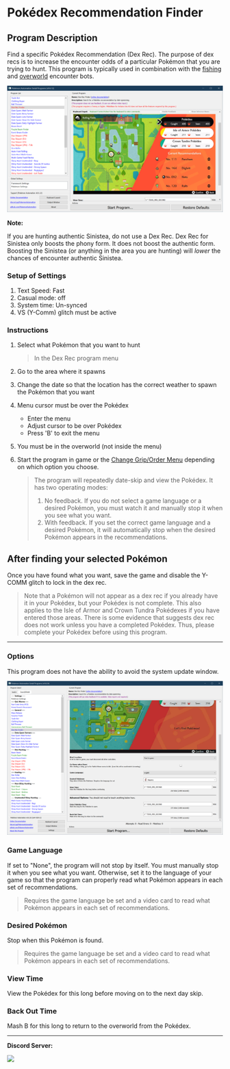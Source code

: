 # Pokédex Recommendation Finder

## Program Description

Find a specific Pokédex Recommendation (Dex Rec). The purpose of dex recs is to increase the encounter odds of a particular Pokémon that you are trying to hunt. This program is typically used in combination with the [fishing](ShinyHuntAutonomous-Fishing.md) and [overworld](ShinyHuntAutonomous-Overworld.md) encounter bots.

<img src="images/DexRecFinder-0.png">

**Note:**

If you are hunting authentic Sinistea, do not use a Dex Rec. Dex Rec for Sinistea only boosts the phony form. It does not boost the authentic form.
Boosting the Sinistea (or anything in the area you are hunting) will *lower* the chances of encounter authentic Sinistea.


### Setup of Settings

1. Text Speed: Fast
2. Casual mode: off
3. System time: Un-synced
4. VS (Y-Comm) glitch must be active

### Instructions

1. Select what Pokémon that you want to hunt
   > In the Dex Rec program menu
2. Go to the area where it spawns
3. Change the date so that the location has the correct weather to spawn the Pokémon that you want
4. Menu cursor must be over the Pokédex
   - Enter the menu
   - Adjust cursor to be over Pokédex
   - Press 'B' to exit the menu
5. You must be in the overworld (not inside the menu)
6. Start the program in game or the [Change Grip/Order Menu](https://github.com/PokemonAutomation/Microcontroller/blob/master/Wiki/Programs/NintendoSwitch/ChangeGripOrderMenu.md) depending on which option you choose.

   > The program will repeatedly date-skip and view the Pokédex. It has two operating modes:
   > 1. No feedback. If you do not select a game language or a desired Pokémon, you must watch it and manually stop it when you see what you want.
   > 2. With feedback. If you set the correct game language and a desired Pokémon, it will automatically stop when the desired Pokémon appears in the recommendations.

## After finding your selected Pokémon

Once you have found what you want, save the game and disable the Y-COMM glitch to lock in the dex rec.

> Note that a Pokémon will not appear as a dex rec if you already have it in your Pokédex, but your Pokédex is not complete.
> This also applies to the Isle of Armor and Crown Tundra Pokédexes if you have entered those areas.
> There is some evidence that suggests dex rec does not work unless you have a completed Pokédex. Thus, please complete your Pokédex before using this program.

---

### Options

This program does not have the ability to avoid the system update window.

<img src="images/DexRecFinder-Settings.png">

### Game Language

If set to "None", the program will not stop by itself. You must manually stop it when you see what you want.
Otherwise, set it to the language of your game so that the program can properly read what Pokémon appears in each set of recommendations.

> Requires the game language be set and a video card to read what Pokémon appears in each set of recommendations.

### Desired Pokémon

Stop when this Pokémon is found.

> Requires the game language be set and a video card to read what Pokémon appears in each set of recommendations.

### View Time

View the Pokédex for this long before moving on to the next day skip.

### Back Out Time

Mash B for this long to return to the overworld from the Pokédex.


<hr>

**Discord Server:** 

[<img src="https://canary.discordapp.com/api/guilds/695809740428673034/widget.png?style=banner2">](https://discord.gg/cQ4gWxN)




